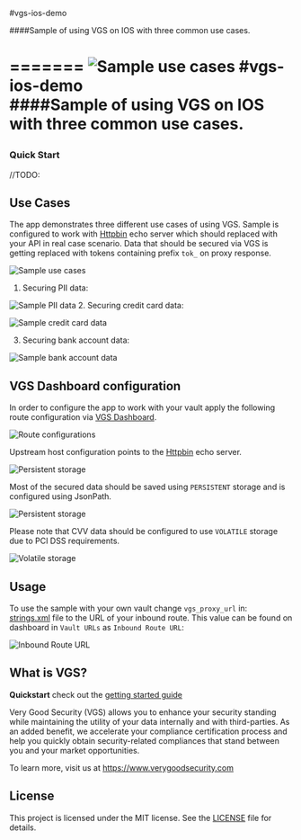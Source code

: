 #vgs-ios-demo    

####Sample of using VGS on IOS with three common use cases.</i></p>

=======
![Sample use cases](https://avatars0.githubusercontent.com/u/17788525)
#vgs-ios-demo    
####Sample of using VGS on IOS with three common use cases.</i></p>
===

### Quick Start
//TODO: 

## Use Cases

The app demonstrates three different use cases of using VGS. Sample is configured to work with [Httpbin](https://httpbin.verygoodsecurity.io/) echo server which should replaced with your API in real case scenario.
Data that should be secured via VGS is getting replaced with tokens containing prefix `tok_` on proxy response.

![Sample use cases](./docs/sample-use-cases.png)
1. Securing PII data:

![Sample PII data](./docs/sample-pii-data.png)
2. Securing credit card data:

![Sample credit card data](./docs/sample-card-data.png)

3. Securing bank account data:

![Sample bank account data](./docs/sample-bank-data.png)

## VGS Dashboard configuration

In order to configure the app to work with your vault apply the following route configuration via [VGS Dashboard](https://dashboard.verygoodsecurity.com/).

![Route configurations](./docs/vgs-dashboard-routes.png)

Upstream host configuration points to the [Httpbin](https://httpbin.verygoodsecurity.io/) echo server.

![Persistent storage](./docs/vgs-dashboard-upstream.png)

Most of the secured data should be saved using `PERSISTENT` storage and is configured using JsonPath.

![Persistent storage](./docs/vgs-dashboard-route-persistent.png)

Please note that CVV data should be configured to use `VOLATILE` storage due to PCI DSS requirements.

![Volatile storage](./docs/vgs-dashboard-route-volatile.png)

## Usage

To use the sample with your own vault change `vgs_proxy_url` in:    
[strings.xml](https://github.com/verygoodsecurity/vgs-android-sample/blob/master/app/src/main/res/values/strings.xml#L7) file to the URL of your inbound route.
This value can be found on dashboard in `Vault URLs` as `Inbound Route URL`:

![Inbound Route URL](./docs/vgs-inbound-url.png)

## What is VGS?

**Quickstart** check out the [getting started guide](https://www.verygoodsecurity.com/docs/getting-started)    

Very Good Security (VGS) allows you to enhance your security standing while
maintaining the utility of your data internally and with third-parties. As an
added benefit, we accelerate your compliance certification process and help you
quickly obtain security-related compliances that stand between you and your
market opportunities.

To learn more, visit us at https://www.verygoodsecurity.com

## License

This project is licensed under the MIT license. See the [LICENSE](LICENSE) file
for details.
